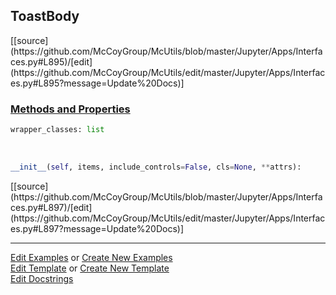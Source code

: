 ## <a id="McUtils.Jupyter.Apps.Interfaces.ToastBody">ToastBody</a> 
<div class="docs-source-link" markdown="1">
[[source](https://github.com/McCoyGroup/McUtils/blob/master/Jupyter/Apps/Interfaces.py#L895)/[edit](https://github.com/McCoyGroup/McUtils/edit/master/Jupyter/Apps/Interfaces.py#L895?message=Update%20Docs)]
</div>



<div class="collapsible-section">
 <div class="collapsible-section collapsible-section-header" markdown="1">
 
### <a class="collapse-link" data-toggle="collapse" href="#methods">Methods and Properties</a> <a class="float-right" data-toggle="collapse" href="#methods"><i class="fa fa-chevron-down"></i></a>

 </div>
 <div class="collapsible-section collapsible-section-body collapse" id="methods" markdown="1">

```python
wrapper_classes: list
```
<a id="McUtils.Jupyter.Apps.Interfaces.ToastBody.__init__" class="docs-object-method">&nbsp;</a> 
```python
__init__(self, items, include_controls=False, cls=None, **attrs): 
```
<div class="docs-source-link" markdown="1">
[[source](https://github.com/McCoyGroup/McUtils/blob/master/Jupyter/Apps/Interfaces.py#L897)/[edit](https://github.com/McCoyGroup/McUtils/edit/master/Jupyter/Apps/Interfaces.py#L897?message=Update%20Docs)]
</div>

 </div>
</div>




___

[Edit Examples](https://github.com/McCoyGroup/McUtils/edit/gh-pages/ci/examples/McUtils/Jupyter/Apps/Interfaces/ToastBody.md) or 
[Create New Examples](https://github.com/McCoyGroup/McUtils/new/gh-pages/?filename=ci/examples/McUtils/Jupyter/Apps/Interfaces/ToastBody.md) <br/>
[Edit Template](https://github.com/McCoyGroup/McUtils/edit/gh-pages/ci/docs/McUtils/Jupyter/Apps/Interfaces/ToastBody.md) or 
[Create New Template](https://github.com/McCoyGroup/McUtils/new/gh-pages/?filename=ci/docs/templates/McUtils/Jupyter/Apps/Interfaces/ToastBody.md) <br/>
[Edit Docstrings](https://github.com/McCoyGroup/McUtils/edit/master/Jupyter/Apps/Interfaces.py#L895?message=Update%20Docs)